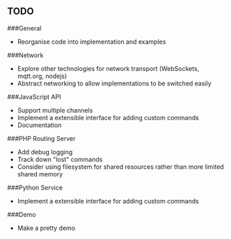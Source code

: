 ## TODO

###General
- Reorganise code into implementation and examples

###Network
- Explore other technologies for network transport (WebSockets, mqtt.org, nodejs)
- Abstract networking to allow implementations to be switched easily

###JavaScript API
- Support multiple channels
- Implement a extensible interface for adding custom commands
- Documentation

###PHP Routing Server
- Add debug logging
- Track down "lost" commands
- Consider using filesystem for shared resources rather than more limited shared memory

###Python Service
- Implement a extensible interface for adding custom commands

###Demo
- Make a pretty demo